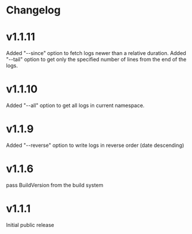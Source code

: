 # Changelog

# v1.1.11

Added "--since" option to fetch logs newer than a relative duration. Added "--tail" option to get only the specified number of lines from the end of the logs.

# v1.1.10

Added "--all" option to get all logs in current namespace.

# v1.1.9

Added "--reverse" option to write logs in reverse order (date descending)

# v1.1.6

pass BuildVersion from the build system

# v1.1.1

Initial public release
